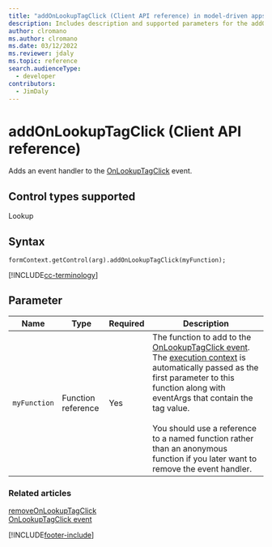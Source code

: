 ```yaml
---
title: "addOnLookupTagClick (Client API reference) in model-driven apps"
description: Includes description and supported parameters for the addOnLookupTagClick method.
author: clromano
ms.author: clromano
ms.date: 03/12/2022
ms.reviewer: jdaly
ms.topic: reference
search.audienceType: 
  - developer
contributors:
  - JimDaly
---
```

# addOnLookupTagClick (Client API reference)

Adds an event handler to the [OnLookupTagClick](../events/onlookuptagclick.md) event.

## Control types supported

Lookup

## Syntax

`formContext.getControl(arg).addOnLookupTagClick(myFunction);`

[!INCLUDE[cc-terminology](../../../../data-platform/includes/cc-terminology.md)]

## Parameter

|Name|Type|Required|Description|
|--|--|--|--|
|`myFunction`|Function reference|Yes|The function to add to the [OnLookupTagClick event](../events/onlookuptagclick.md). The [execution context](../../clientapi-execution-context.md) is automatically passed as the first parameter to this function along with eventArgs that contain the tag value.<br/><br/>You should use a reference to a named function rather than an anonymous function if you later want to remove the event handler.|

### Related articles
 
[removeOnLookupTagClick](removeOnLookupTagClick.md)   
[OnLookupTagClick event](../events/onlookuptagclick.md)

[!INCLUDE[footer-include](../../../../../includes/footer-banner.md)]
